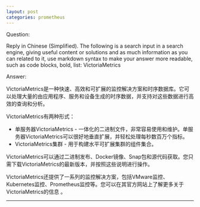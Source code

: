 ```yaml
---
layout: post
categories: prometheus
---
```

Question:

Reply in Chinese (Simplified).
The following is a search input in a search engine, giving useful content or solutions and as much information as you can related to it, use markdown syntax to make your answer more readable, such as code blocks, bold, list:
VictoriaMetrics

Answer:

VictoriaMetrics是一种快速、高效和可扩展的监控解决方案和时序数据库。它可以处理大量的由应用程序、服务和设备生成的时序数据，并支持对这些数据进行高效的查询和分析。

VictoriaMetrics有两种形式：

- 单服务器VictoriaMetrics - 一体化的二进制文件，非常容易使用和维护。单服务器VictoriaMetrics可以很好地垂直扩展，并轻松处理每秒数百万个指标。
- VictoriaMetrics集群 - 用于构建水平可扩展集群的组件集合。

VictoriaMetrics可以通过二进制发布、Docker镜像、Snap包和源代码获取。您只需下载VictoriaMetrics的最新版本，并按照这些说明进行操作。

VictoriaMetrics还提供了一系列的监控解决方案，包括VMware监控、Kubernetes监控、Prometheus监控等。您可以在其官方网站上了解更多关于VictoriaMetrics的信息 。


<hr/>


